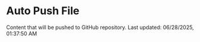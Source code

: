 # Auto Push File

Content that will be pushed to GitHub repository.
Last updated: 06/28/2025, 01:37:50 AM